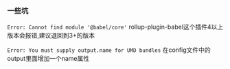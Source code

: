 ### 一些坑
`Error: Cannot find module '@babel/core'`
rollup-plugin-babel这个插件4以上版本会报错,建议退回到3+的版本

`Error: You must supply output.name for UMD bundles`
在config文件中的output里面增加一个name属性